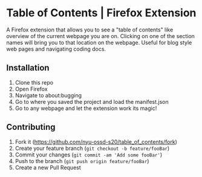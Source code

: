 # Table of Contents | Firefox Extension

A Firefox extension that allows you to see a "table of contents" like overview of the current webpage you are on. Clicking on one of the section names will bring you to that location on the webpage. Useful for blog style web pages and navigating coding docs. 

## Installation

1) Clone this repo
2) Open Firefox
3) Navigate to about:bugging 
4) Go to where you saved the project and load the manifest.json
5) Go to any webpage and let the extension work its magic!

## Contributing

1. Fork it (https://github.com/nyu-ossd-s20/table_of_contents/fork)
2. Create your feature branch (`git checkout -b feature/fooBar`)
3. Commit your changes (`git commit -am 'Add some fooBar'`)
4. Push to the branch (`git push origin feature/fooBar`)
5. Create a new Pull Request




